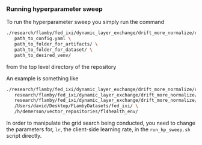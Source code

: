 ### Running hyperparameter sweep

To run the hyperparameter sweep you simply run the command

```bash
./research/flamby/fed_ixi/dynamic_layer_exchange/drift_more_normalize/run_hp_sweep.sh \
   path_to_config.yaml \
   path_to_folder_for_artifacts/ \
   path_to_folder_for_dataset/ \
   path_to_desired_venv/
```

from the top level directory of the repository

An example is something like
``` bash
./research/flamby/fed_ixi/dynamic_layer_exchange/drift_more_normalize/run_hp_sweep.sh \
   research/flamby/fed_ixi/dynamic_layer_exchange/drift_more_normalize/config.yaml \
   research/flamby/fed_ixi/dynamic_layer_exchange/drift_more_normalize/ \
   /Users/david/Desktop/FLambyDatasets/fed_ixi/ \
   /h/demerson/vector_repositories/fl4health_env/
```

In order to manipulate the grid search being conducted, you need to change the parameters for, `lr`, the client-side learning rate, in the `run_hp_sweep.sh` script directly.
